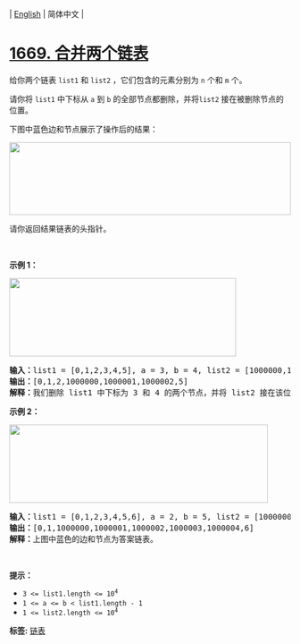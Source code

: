 | [English](README_EN.md) | 简体中文 |

# [1669. 合并两个链表](https://leetcode.cn/problems/merge-in-between-linked-lists)
<p>给你两个链表&nbsp;<code>list1</code> 和&nbsp;<code>list2</code>&nbsp;，它们包含的元素分别为&nbsp;<code>n</code> 个和&nbsp;<code>m</code> 个。</p>

<p>请你将&nbsp;<code>list1</code>&nbsp;中下标从 <code>a</code> 到 <code>b</code> 的全部节点都删除，并将<code>list2</code>&nbsp;接在被删除节点的位置。</p>

<p>下图中蓝色边和节点展示了操作后的结果：</p>
<img alt="" src="https://assets.leetcode-cn.com/aliyun-lc-upload/uploads/2020/11/28/fig1.png" style="height: 130px; width: 504px;" />
<p>请你返回结果链表的头指针。</p>

<p>&nbsp;</p>

<p><strong>示例 1：</strong></p>

<p><img alt="" src="https://assets.leetcode-cn.com/aliyun-lc-upload/uploads/2020/11/28/merge_linked_list_ex1.png" style="width: 406px; height: 140px;" /></p>

<pre>
<b>输入：</b>list1 = [0,1,2,3,4,5], a = 3, b = 4, list2 = [1000000,1000001,1000002]
<b>输出：</b>[0,1,2,1000000,1000001,1000002,5]
<b>解释：</b>我们删除 list1 中下标为 3 和 4 的两个节点，并将 list2 接在该位置。上图中蓝色的边和节点为答案链表。
</pre>

<p><strong>示例 2：</strong></p>
<img alt="" src="https://assets.leetcode-cn.com/aliyun-lc-upload/uploads/2020/11/28/merge_linked_list_ex2.png" style="width: 463px; height: 140px;" />
<pre>
<b>输入：</b>list1 = [0,1,2,3,4,5,6], a = 2, b = 5, list2 = [1000000,1000001,1000002,1000003,1000004]
<b>输出：</b>[0,1,1000000,1000001,1000002,1000003,1000004,6]
<b>解释：</b>上图中蓝色的边和节点为答案链表。
</pre>

<p>&nbsp;</p>

<p><strong>提示：</strong></p>

<ul>
	<li><code>3 &lt;= list1.length &lt;= 10<sup>4</sup></code></li>
	<li><code>1 &lt;= a &lt;= b &lt; list1.length - 1</code></li>
	<li><code>1 &lt;= list2.length &lt;= 10<sup>4</sup></code></li>
</ul>

**标签:**  [链表](https://leetcode.cn/tag/linked-list) 